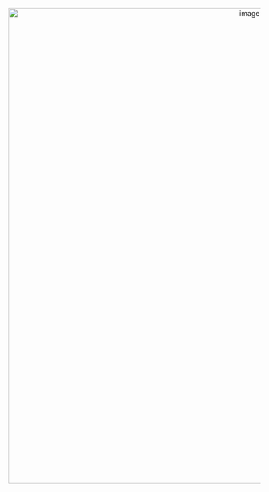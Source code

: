 <p align="center">
<img width="948" alt="image" src="https://user-images.githubusercontent.com/61768243/77713298-60f5c900-6fac-11ea-8463-fad9d16307f7.png">
</p>
